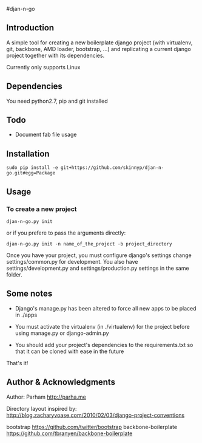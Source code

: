 #djan-n-go

## Introduction
A simple tool for creating a new boilerplate django project (with virtualenv, git, backbone, AMD loader, bootstrap, ...) and replicating a current django project together with its dependencies.

Currently only supports Linux

## Dependencies
You need python2.7, pip and git installed

## Todo
* Document fab file usage

## Installation

	sudo pip install -e git+https://github.com/skinnyp/djan-n-go.git#egg=Package

## Usage

### To create a new project 

    djan-n-go.py init 

or if you prefere to pass the arguments directly:

	djan-n-go.py init -n name_of_the_project -b project_directory

Once you have your project, you must configure django's settings change settings/common.py for development. You also have settings/development.py and settings/production.py settings in the same folder.

## Some notes
* Django's manage.py has been altered to force all new apps to be placed in ./apps

* You must activate the virtualenv (in ./virtualenv) for the project before using manage.py or django-admin.py

* You should add your project's dependencies to the requirements.txt so that it can be cloned with ease in the future

That's it!

## Author & Acknowledgments
Author: Parham <http://parha.me>

Directory layout inspired by:
<http://blog.zacharyvoase.com/2010/02/03/django-project-conventions>

bootstrap <https://github.com/twitter/bootstrap>
backbone-boilerplate <https://github.com/tbranyen/backbone-boilerplate>